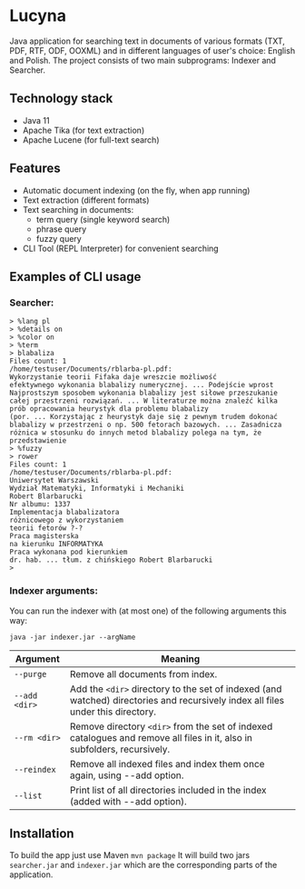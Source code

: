 # Lucyna

Java application for searching text in documents of various formats
(TXT, PDF, RTF, ODF, OOXML) and in different languages of user's choice:
English and Polish.
The project consists of two main subprograms: Indexer and Searcher.

## Technology stack
* Java 11
* Apache Tika (for text extraction)
* Apache Lucene (for full-text search)

## Features

* Automatic document indexing (on the fly, when app running)
* Text extraction (different formats)
* Text searching in documents:
    * term query (single keyword search)
    * phrase query
    * fuzzy query
* CLI Tool (REPL Interpreter) for convenient searching

## Examples of CLI usage

### Searcher:
```console
> %lang pl
> %details on
> %color on
> %term
> blabaliza
Files count: 1
/home/testuser/Documents/rblarba-pl.pdf:
Wykorzystanie teorii Fifaka daje wreszcie możliwość
efektywnego wykonania blabalizy numerycznej. ... Podejście wprost
Najprostszym sposobem wykonania blabalizy jest siłowe przeszukanie całej przestrzeni rozwiązań. ... W literaturze można znaleźć kilka prób opracowania heurystyk dla problemu blabalizy
(por. ... Korzystając z heurystyk daje się z pewnym trudem dokonać blabalizy w przestrzeni o np. 500 fetorach bazowych. ... Zasadnicza różnica w stosunku do innych metod blabalizy polega na tym, że przedstawienie
> %fuzzy
> rower
Files count: 1
/home/testuser/Documents/rblarba-pl.pdf:
Uniwersytet Warszawski
Wydział Matematyki, Informatyki i Mechaniki
Robert Blarbarucki
Nr albumu: 1337
Implementacja blabalizatora
różnicowego z wykorzystaniem
teorii fetorów ?-?
Praca magisterska
na kierunku INFORMATYKA
Praca wykonana pod kierunkiem
dr. hab. ... tłum. z chińskiego Robert Blarbarucki
>
```

### Indexer arguments:

You can run the indexer with (at most one)
of the following arguments this way:

```java -jar indexer.jar --argName```

| Argument | Meaning |
| --- | ----------- |
| ```--purge``` | Remove all documents from index. |
| ```--add <dir>``` | Add the `<dir>` directory to the set of indexed (and watched) directories and recursively index all files under this directory.|
| ```--rm <dir>``` | Remove directory ```<dir>``` from the set of indexed catalogues and remove all files in it, also in subfolders, recursively. |
| ```--reindex``` | Remove all indexed files and index them once again, using --add option. |
| ```--list``` | Print list of all directories included in the index (added with --add option). |

## Installation

To build the app just use Maven `mvn package`
It will build two jars `searcher.jar` and `indexer.jar` which are the corresponding
parts of the application.



